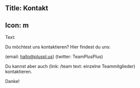 Title: Kontakt
----
Icon: m
----
Text:

Du möchtest uns kontaktieren?
Hier findest du uns:

<span data-icon="m">(email: hallo@pluspl.us)</span>
<span data-icon="t">(twitter: TeamPlusPlus)</span>

Du kannst aber auch (link: /team text: einzelne Teammitglieder) kontaktieren.

Danke!
